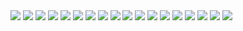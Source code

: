<img src="https://i.ibb.co/gJXybSv/jujutsu-kaisen-201-1.jpg">
<img src="https://i.ibb.co/n8d5QHJ/jujutsu-kaisen-201-2.jpg">
<img src="https://i.ibb.co/ZJbkRcJ/jujutsu-kaisen-201-3.jpg">
<img src="https://i.ibb.co/NSc1W8c/jujutsu-kaisen-201-4.jpg">
<img src="https://i.ibb.co/7CKxb4d/jujutsu-kaisen-201-5.jpg">
<img src="https://i.ibb.co/j3QS8Wf/jujutsu-kaisen-201-6.jpg">
<img src="https://i.ibb.co/L8vyLJM/jujutsu-kaisen-201-7.jpg">
<img src="https://i.ibb.co/sCGHbj3/jujutsu-kaisen-201-8.jpg">
<img src="https://i.ibb.co/6PnqgVB/jujutsu-kaisen-201-9.jpg">
<img src="https://i.ibb.co/Pm5PYsh/jujutsu-kaisen-201-10.jpg">
<img src="https://i.ibb.co/JyQvZHn/jujutsu-kaisen-201-11.jpg">
<img src="https://i.ibb.co/9vKYMQ8/jujutsu-kaisen-201-12.jpg">
<img src="https://i.ibb.co/1bBHr7m/jujutsu-kaisen-201-13.jpg">
<img src="https://i.ibb.co/GMNfdm9/jujutsu-kaisen-201-14.jpg">
<img src="https://i.ibb.co/Kz0xCqT/jujutsu-kaisen-201-15.jpg">
<img src="https://i.ibb.co/ZhXZGYp/jujutsu-kaisen-201-16.jpg">
<img src="https://i.ibb.co/v4vYt4T/jujutsu-kaisen-201-17.jpg">
<img src="https://i.ibb.co/mNmXzy9/jujutsu-kaisen-201-18.jpg">
